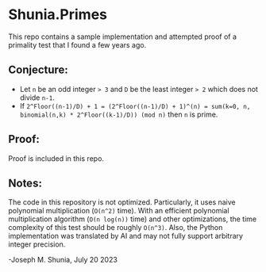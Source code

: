 # Shunia.Primes
This repo contains a sample implementation and attempted proof of a primality test that I found a few years ago.

## Conjecture:
- Let `n` be an odd integer `> 3` and `D` be the least integer `> 2` which does not divide `n-1`.
- If `2^Floor((n-1)/D) + 1 = (2^Floor((n-1)/D) + 1)^(n) = sum(k=0, n, binomial(n,k) * 2^Floor((k-1)/D)) (mod n)` then `n` is prime.

## Proof:
Proof is included in this repo.

## Notes:
The code in this repository is not optimized. Particularly, it uses naive polynomial multiplication (`O(n^2)` time). With an efficient polynomial multiplication algorithm (`O(n log(n))` time) and other optimizations, the time complexity of this test should be roughly `O(n^3)`. Also, the Python implementation was translated by AI and may not fully support arbitrary integer precision.

-Joseph M. Shunia, July 20 2023